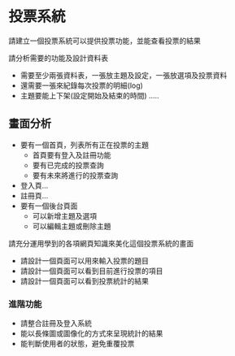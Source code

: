 # 投票系統
請建立一個投票系統可以提供投票功能，並能查看投票的結果

請分析需要的功能及設計資料表
* 需要至少兩張資料表，一張放主題及設定，一張放選項及投票資料
* 還需要一張來紀錄每次投票的明細(log)
* 主題要能上下架(設定開始及結束的時間)
.....

## 畫面分析
* 要有一個首頁，列表所有正在投票的主題
    * 首頁要有登入及註冊功能
    * 要有已完成的投票查詢
    * 要有未來將進行的投票查詢
* 登入頁...
* 註冊頁...
* 要有一個後台頁面
    * 可以新增主題及選項
    * 可以編輯主題或刪除主題


請充分運用學到的各項網頁知識來美化這個投票系統的畫面
* 請設計一個頁面可以用來輸入投票的題目
* 請設計一個頁面可以看到目前進行投票的項目
* 請設計一個頁面可以看到投票統計的結果
### 進階功能
* 請整合註冊及登入系統
* 能以長條圖或圖像化的方式來呈現統計的結果
* 能判斷使用者的狀態，避免重覆投票
